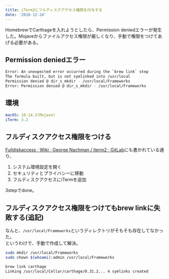 ```yaml
---
title: iTerm2にフルディスクアクセス権限を付与する
date: '2018-12-24'
---
```


HomebrewでCarthageを入れようとしたら、Permission deniedエラーが発生した。Mojaveからファイルアクセス権限が厳しくなり、手動で権限をつけてあげる必要がある。
<!-- end -->

## Permission deniedエラー

```bash
Error: An unexpected error occurred during the `brew link` step
The formula built, but is not symlinked into /usr/local
Permission denied @ dir_s_mkdir - /usr/local/Frameworks
Error: Permission denied @ dir_s_mkdir - /usr/local/Frameworks
```

## 環境

```yaml
macOS: 10.14.2(Mojave)
iTerm: 3.2
```

## フルディスクアクセス権限をつける

[Fulldiskaccess · Wiki · George Nachman / iterm2 · GitLab](https://gitlab.com/gnachman/iterm2/wikis/Fulldiskaccess)にも書かれている通り、

1. システム環境設定を開く
2. セキュリティとプライバシーに移動
3. フルディスクアクセスにiTermを追加

3stepでdone。

## フルディスクアクセス権限をつけてもbrew linkに失敗する(追記)

なんと、`/usr/local/Frameworks`というディレクトリがそもそも存在してなかった。  
というわけで、手動で作成して解決。

```bash
sudo mkdir /usr/local/Frameworks
sudo chown $(whoami):admin /usr/local/Frameworks
```

```bash
brew link carthage
Linking /usr/local/Cellar/carthage/0.31.2... 4 symlinks created
```
